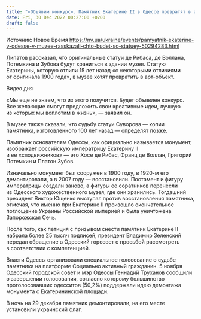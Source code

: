 ```yaml
---
title: "«Объявим конкурс». Памятник Екатерине II в Одессе превратят в арт-объект"
date: Fri, 30 Dec 2022 00:27:00 +0200
draft: false
---
```

Источник: Новое Время https://nv.ua/ukraine/events/pamyatnik-ekaterine-v-odesse-v-muzee-rasskazali-chto-budet-so-statuey-50294283.html


Липатов рассказал, что оригинальные статуи де Рибаса, де Воллана, Потемкина и Зубова будут храниться в здании музея. Статую Екатерины, которую отлили 15 лет назад «с некоторыми отличиями от оригинала 1900 года», в музее хотят превратить в арт-объект.

 Видео дня   

«Мы еще не знаем, что из этого получится. Будет объявлен конкурс. Все желающие смогут предложить свои креативные идеи, лучшую из которых мы воплотим в жизнь», — заявил он.

В музее также сказали, что судьбу статуи Суворова — копии памятника, изготовленного 100 лет назад — определят позже.

Памятник основателям Одессы, как официально называется монумент, изображает российскую императрицу Екатерину II и ее «сподвижников» — это Хосе де Рибас, Франц де Воллан, Григорий Потемкин и Платон Зубов.

Изначально монумент был сооружен в 1900 году, в 1920-м его демонтировали, а в 2007 году — восстановили. Постамент и фигуру императрицы создали заново, а фигуры ее соратников перенесли из Одесского художественного музея, где они хранились. Тогдашний президент Виктор Ющенко выступал против восстановления памятника, отмечая, что именно при Екатерине II произошло окончательное поглощение Украины Российской империей и была уничтожена Запорожская Сечь.

После того, как петиция с призывом снести памятник Екатерине II набрала более 25 тысяч подписей, президент Владимир Зеленский передал обращение в Одесский горсовет с просьбой рассмотреть в соответствии с компетенцией.

Власти Одессы организовали специальное голосование о судьбе памятника на платформе Социально активный гражданин. 5 ноября Одесский городской совет и мэр Одессы Геннадий Труханов сообщили о завершении голосования, согласно которому большинство проголосовавших одесситов (50,2%) поддержали идею демонтажа монумента с Екатерининской площади.

В ночь на 29 декабря памятник демонтировали, на его месте установили украинский флаг.
